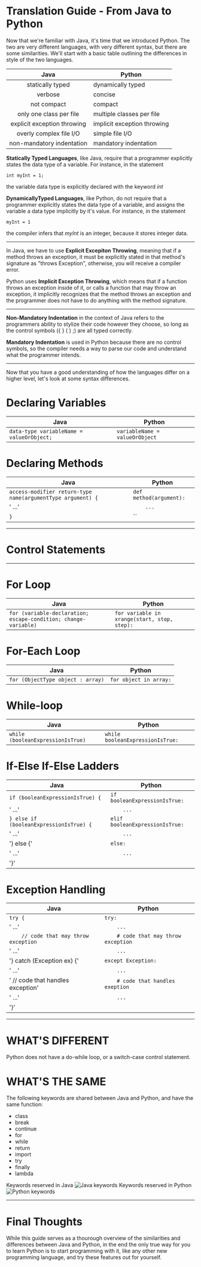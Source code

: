 # Translation Guide - From Java to Python

Now that we're familiar with Java, it's time that we introduced Python. The two are very different languages,
with very different syntax, but there are some similarities. We'll start with a basic table outlining the
differences in style of the two languages.

|         **Java**            | **Python**                  |
|:---------------------------:|-----------------------------|
| statically typed            | dynamically typed           |
| verbose                     | concise                     |
| not compact                 | compact                     |
| only one class per file     | multiple classes per file   |
| explicit exception throwing | implicit exception throwing |
| overly complex file I/O     | simple file I/O             |
| non-mandatory indentation   | mandatory indentation       |

**Statically Typed Languages**, like Java, require that a programmer explicitly states the data type of a variable.
For instance, in the statement
```
int myInt = 1;
```
the variable data type is explicitly declared with the keyword *int*

**DynamicallyTyped Languages**, like Python, do not require that a programmer explicitly states the data type of 
a variable, and assigns the variable a data type implicitly by it's value. For instance, in the statement
```
myInt = 1
```
the compiler infers that *myInt* is an integer, because it stores integer data.

---

In Java, we have to use **Explicit Excepiton Throwing**, meaning that if a method throws an exception, it must
be explicitly stated in that method's signature as "throws Exception", otherwise, you will receive a compiler error.

Python uses **Implicit Exception Throwing**, which means that if a function throws an exception inside of it, or
calls a function that may throw an exception, it implicitly recognizes that the method throws an exception and the 
programmer does not have to do anything with the method signature.  

---

**Non-Mandatory Indentation** in the context of Java refers to the programmers ability to stylize their code however
they choose, so long as the control symbols ({ } ( ) ;) are all typed correctly.

**Mandatory Indentation** is used in Python because there are no control symbols, so the compiler needs a way to 
parse our code and understand what the programmer intends.

------------------------

Now that you have a good understanding of how the languages differ on a higher level, let's look at some syntax differences.

# Declaring Variables

| **Java**                                  | **Python**                     |
|-------------------------------------------|--------------------------------|
| `data-type variableName = valueOrObject;` | `variableName = valueOrObject` |

# Declaring Methods

| **Java**                                                    | **Python**              |
|-------------------------------------------------------------|-------------------------|
| `access-modifier return-type name(argumentType argument) {` | `def method(argument):` |
| '    ...'                                                   | `    ...`               |
| `}`                                                         | ``                      |

---
# Control Statements
---

# For Loop

| **Java**                                                        | **Python**                                   |
|-----------------------------------------------------------------|----------------------------------------------|
| `for (variable-declaration; escape-condition; change-variable)` | `for variable in xrange(start, stop, step):` |

# For-Each Loop

| **Java**                          | **Python**             |
|-----------------------------------|------------------------|
| `for (ObjectType object : array)` | `for object in array:` |

# While-loop

| **Java**                          | **Python**                       |
|-----------------------------------|----------------------------------|
| `while (booleanExpressionIsTrue)` | `while booleanExpressionIsTrue:` |

# If-Else If-Else Ladders

| **Java**                                | **Python**                      |
|-----------------------------------------|---------------------------------|
| `if (booleanExpressionIsTrue) {`        | `if booleanExpressionIsTrue:`   |
| '    ...'                               | `    ...`                       |
| `} else if (booleanExpressionIsTrue) {` | `elif booleanExpressionIsTrue:` |
| '    ...'                               | `    ...`                       |
| '} else {'                              | `else:`                         |
| '    ...'                               | `    ...`                       |
| '}'                                     |                                 |

# Exception Handling

| **Java**                               | **Python**                            |
|----------------------------------------|---------------------------------------|
| `try {`                                | `try:`                                | 
| '    ...'                              | `    ...`                             |
| `    // code that may throw exception` | `    # code that may throw exception` |
| '    ...'                              | `    ...`                             |
| '} catch (Exception ex) {'             | `except Exception:`                   |
| '    ...'                              | `    ...`                             |
| '    // code that handles exception'   | `    # code that handles exeption`    |
| '    ...'                              | `    ...`                             |
| '}'                                    |                                       |

---

# WHAT'S DIFFERENT

Python does not have a do-while loop, or a switch-case control statement. 

# WHAT'S THE SAME

The following keywords are shared between Java and Python, and have the same function:
- class
- break
- continue
- for
- while
- return
- import
- try
- finally
- lambda

Keywords reserved in Java
![Java keywords](http://www.f5java.com/images/java-tutorial-keywords-in-java.jpg)
Keywords reserved in Python
![Python keywords](https://image.slidesharecdn.com/pythonfoundation-150317062910-conversion-gate01/95/python-foundation-a-programmers-introduction-to-python-concepts-style-51-638.jpg?cb=1448623649)

---

# Final Thoughts

While this guide serves as a thourough overview of the similarities and differences between Java and Python,
in the end the only true way for you to learn Python is to start programming with it, like any other new programming
language, and try these features out for yourself. 